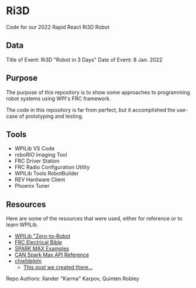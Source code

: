 # Ri3D
Code for our 2022 Rapid React Ri3D Robot

## Data

Title of Event: Ri3D "Robot in 3 Days"
Date of Event: 8 Jan. 2022

## Purpose

The purpose of this repository is to show some approaches to programming robot systems using WPI's FRC framework.

The code in this repository is far from perfect, but it accomplished the use-case of prototyping and testing.

## Tools

- WPILib VS Code
- roboRIO Imaging Tool
- FRC Driver Station
- FRC Radio Configuration Utility
- WPILib Tools RobotBuilder
- REV Hardware Client
- Phoenix Tuner

## Resources

Here are some of the resources that were used, either for reference or to learn WPILib.

- [WPILib "Zero-to-Robot](https://docs.wpilib.org/pt/latest/docs/zero-to-robot/introduction.html)
- [FRC Electrical Bible](https://mililanirobotics.gitbooks.io/frc-electrical-bible/content/index.html)
- [SPARK MAX Examples](https://github.com/REVrobotics/SPARK-MAX-Examples)
- [CAN Spark Max API Reference](https://codedocs.revrobotics.com/java/com/revrobotics/cansparkmax)
- [chiefdelphi](https://www.chiefdelphi.com/)
    - [This post we created there...](https://www.chiefdelphi.com/t/rev-hardware-client-not-burning-config-firmware/399140)



Repo Authors: Xander "Karma" Karpov, Quinten Robley
